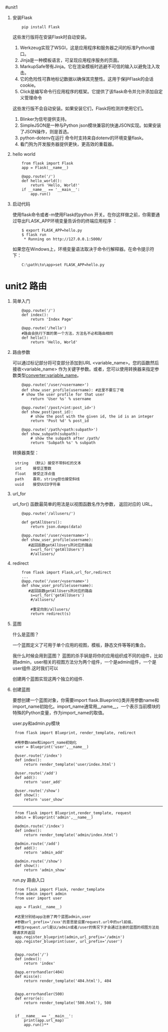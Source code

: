 #unit1 
1. 安装Flask

    ```
        pip install Flask
    ```
    这些发行版将在安装Flask时自动安装。

    1. Werkzeug实现了WSGI，这是应用程序和服务器之间的标准Python接口。
    2. Jinja是一种模板语言，可呈现应用程序服务的页面。
    3. MarkupSafe带有Jinja。它在渲染模板时逃避不可信的输入以避免注入攻击。
    4. 它的危险性可靠地标记数据以确保其完整性。这用于保护Flask的会话cookie。
    5. Click是编写命令行应用程序的框架。它提供了该flask命令并允许添加自定义管理命令

    
    这些发行版不会自动安装。如果安装它们，Flask将检测并使用它们。
    
    1. Blinker为信号提供支持。
    2. SimpleJSON是一种与Python json模块兼容的快速JSON实现。如果安装了JSON操作，则是首选。
    3. python-dotenv在运行 命令时支持来自dotenv的环境变量flask。
    4. 看门狗为开发服务器提供更快，更高效的重载器。
2. hello world

    ```
        from flask import Flask
        app = Flask(__name__)
        
        @app.route('/')
        def hello_world():
            return 'Hello, World!'
        if __name__ == '__main__':
            app.run()
    ```
3. 启动代码

    使用flask命令或者-m使用Flask的python 开关。在你这样做之前，你需要通过导出FLASK_APP环境变量告诉你的终端应用程序 ：

    ```
        $ export FLASK_APP=hello.py
        $ flask run
         * Running on http://127.0.0.1:5000/
    ```
    如果您在Windows上，环境变量语法取决于命令行解释器。在命令提示符下：
    
    ```
        C:\path\to\app>set FLASK_APP=hello.py
    ```
# unit2 路由
1. 简单入门

	```
		@app.route('/')
		def index():
		    return 'Index Page'
		
		@app.route('/hello')
		#路由会执行下面的第一个方法，方法名不必和路由相同
		def hello(): 
		    return 'Hello, World'
	```
2. 路由参数

	可以通过标记部分将可变部分添加到URL <variable_name>。您的函数然后接收<variable_name> 作为关键字参数。或者，您可以使用转换器来指定参数类型<converter:variable_name>。
	
	```
		@app.route('/user/<username>')
		def show_user_profile(username): #这里不要忘了哦
	    # show the user profile for that user
	    	return 'User %s' % username
	
		@app.route('/post/<int:post_id>')
		def show_post(post_id):
		    # show the post with the given id, the id is an integer
		    return 'Post %d' % post_id
		
		@app.route('/path/<path:subpath>')
		def show_subpath(subpath):
		    # show the subpath after /path/
		    return 'Subpath %s' % subpath
	```
	
	转换器类型：

		string	（默认）接受不带斜杠的文本
		int		接受正整数
		float	接受正浮点值
		path	喜欢，string但也接受斜线
		uuid	接受UUID字符串
3. url_for

	url_for() 函数最简单的用法是以视图函数名作为参数， 返回对应的 URL。
	
	```
		@app.route('/allusers/')

		def getAllUsers():
		    return json.dumps(data)
		
		@app.route('/user/<username>')
		def show_user_profile(username):
		   #返回函数getAllUsers所对应的路由
		    s=url_for('getAllUsers')
		    #/allusers/
	```
4. redirect

	```
		from flask import Flask,url_for,redirect
		...
		@app.route('/user/<username>')
		def show_user_profile(username):
		   #返回函数getAllUsers所对应的路由
		    s=url_for('getAllUsers')
		    #/allusers/
		    
		    #重定向到/allusers/
		    return redirect(s)
	```
	
5. 蓝图

	什么是蓝图？
	
	一个蓝图定义了可用于单个应用的视图，模板，静态文件等等的集合。
	
	我什么时候会用到蓝图？
	蓝图的杀手锏是将你的应用组织成不同的组件，比如把admin，user相关的视图方法分为两个组件，一个是admin组件，一个是user组件.这时我们可以
	
	创建两个蓝图实现这两个独立的组件.
6. 创建蓝图

	要想创建一个蓝图对象，你需要import flask.Blueprint()类并用参数name和import_name初始化。import_name通常用__name__，一个表示当前模块的特殊的Python变量，作为import_name的取值。
	
	user.py和admin.py模块
	
		from flask import Blueprint, render_template, redirect
		
		#用参数name和import_name初始化
		user = Blueprint('user',__name__)
		
		@user.route('/index')
		def index():
		    return render_template('user/index.html')
		
		@user.route('/add')
		def add():
		    return 'user_add'
		
		@user.route('/show')
		def show():
		    return 'user_show'
	---
		    
		from flask import Blueprint,render_template, request
		admin = Blueprint('admin',__name__)
		
		@admin.route('/index')
		def index():
		    return render_template('admin/index.html')
		
		@admin.route('/add')
		def add():
		    return 'admin_add'
		
		@admin.route('/show')
		def show():
		    return 'admin_show'
		    
	run.py 路由入口
	
		from flask import Flask, render_template
		from admin import admin
		from user import user
		
		app = Flask(__name__)
		
		#这里分别给app注册了两个蓝图admin,user
		#参数url_prefix='/xxx'的意思是设置request.url中的url前缀，
		#即当request.url是以/admin或者/user的情况下才会通过注册的蓝图的视图方法处理请求并返回
		app.register_blueprint(admin,url_prefix='/admin')
		app.register_blueprint(user, url_prefix='/user')
		
		
		@app.route('/')
		def index():
		    return 'index'
		
		@app.errorhandler(404)
		def miss(e):
		    return render_template('404.html'), 404
		
		
		@app.errorhandler(500)
		def error(e):
		    return render_template('500.html'), 500


		if __name__ == '__main__':
		    print(app.url_map)
		    app.run()**